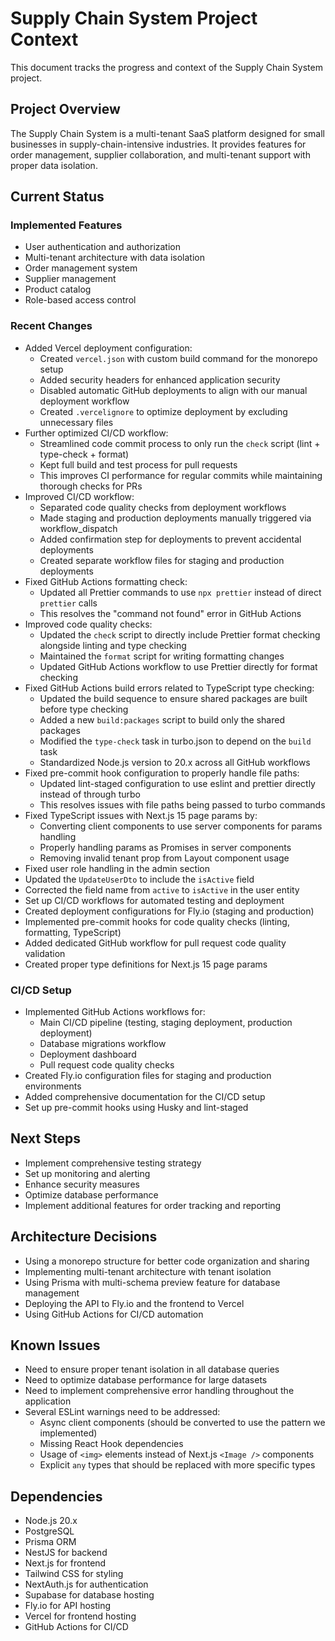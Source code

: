 # Supply Chain System Project Context

This document tracks the progress and context of the Supply Chain System project.

## Project Overview

The Supply Chain System is a multi-tenant SaaS platform designed for small businesses in supply-chain-intensive industries. It provides features for order management, supplier collaboration, and multi-tenant support with proper data isolation.

## Current Status

### Implemented Features

- User authentication and authorization
- Multi-tenant architecture with data isolation
- Order management system
- Supplier management
- Product catalog
- Role-based access control

### Recent Changes

- Added Vercel deployment configuration:
  - Created `vercel.json` with custom build command for the monorepo setup
  - Added security headers for enhanced application security
  - Disabled automatic GitHub deployments to align with our manual deployment workflow
  - Created `.vercelignore` to optimize deployment by excluding unnecessary files
- Further optimized CI/CD workflow:
  - Streamlined code commit process to only run the `check` script (lint + type-check + format)
  - Kept full build and test process for pull requests
  - This improves CI performance for regular commits while maintaining thorough checks for PRs
- Improved CI/CD workflow:
  - Separated code quality checks from deployment workflows
  - Made staging and production deployments manually triggered via workflow_dispatch
  - Added confirmation step for deployments to prevent accidental deployments
  - Created separate workflow files for staging and production deployments
- Fixed GitHub Actions formatting check:
  - Updated all Prettier commands to use `npx prettier` instead of direct `prettier` calls
  - This resolves the "command not found" error in GitHub Actions
- Improved code quality checks:
  - Updated the `check` script to directly include Prettier format checking alongside linting and type checking
  - Maintained the `format` script for writing formatting changes
  - Updated GitHub Actions workflow to use Prettier directly for format checking
- Fixed GitHub Actions build errors related to TypeScript type checking:
  - Updated the build sequence to ensure shared packages are built before type checking
  - Added a new `build:packages` script to build only the shared packages
  - Modified the `type-check` task in turbo.json to depend on the `build` task
  - Standardized Node.js version to 20.x across all GitHub workflows
- Fixed pre-commit hook configuration to properly handle file paths:
  - Updated lint-staged configuration to use eslint and prettier directly instead of through turbo
  - This resolves issues with file paths being passed to turbo commands
- Fixed TypeScript issues with Next.js 15 page params by:
  - Converting client components to use server components for params handling
  - Properly handling params as Promises in server components
  - Removing invalid tenant prop from Layout component usage
- Fixed user role handling in the admin section
- Updated the `UpdateUserDto` to include the `isActive` field
- Corrected the field name from `active` to `isActive` in the user entity
- Set up CI/CD workflows for automated testing and deployment
- Created deployment configurations for Fly.io (staging and production)
- Implemented pre-commit hooks for code quality checks (linting, formatting, TypeScript)
- Added dedicated GitHub workflow for pull request code quality validation
- Created proper type definitions for Next.js 15 page params

### CI/CD Setup

- Implemented GitHub Actions workflows for:
  - Main CI/CD pipeline (testing, staging deployment, production deployment)
  - Database migrations workflow
  - Deployment dashboard
  - Pull request code quality checks
- Created Fly.io configuration files for staging and production environments
- Added comprehensive documentation for the CI/CD setup
- Set up pre-commit hooks using Husky and lint-staged

## Next Steps

- Implement comprehensive testing strategy
- Set up monitoring and alerting
- Enhance security measures
- Optimize database performance
- Implement additional features for order tracking and reporting

## Architecture Decisions

- Using a monorepo structure for better code organization and sharing
- Implementing multi-tenant architecture with tenant isolation
- Using Prisma with multi-schema preview feature for database management
- Deploying the API to Fly.io and the frontend to Vercel
- Using GitHub Actions for CI/CD automation

## Known Issues

- Need to ensure proper tenant isolation in all database queries
- Need to optimize database performance for large datasets
- Need to implement comprehensive error handling throughout the application
- Several ESLint warnings need to be addressed:
  - Async client components (should be converted to use the pattern we implemented)
  - Missing React Hook dependencies
  - Usage of `<img>` elements instead of Next.js `<Image />` components
  - Explicit `any` types that should be replaced with more specific types

## Dependencies

- Node.js 20.x
- PostgreSQL
- Prisma ORM
- NestJS for backend
- Next.js for frontend
- Tailwind CSS for styling
- NextAuth.js for authentication
- Supabase for database hosting
- Fly.io for API hosting
- Vercel for frontend hosting
- GitHub Actions for CI/CD
